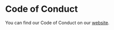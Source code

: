 # Code of Conduct

You can find our Code of Conduct on our [website](https://www.sktime-backup.readthedocs.io/en/latest/get_involved/code_of_conduct.html).
